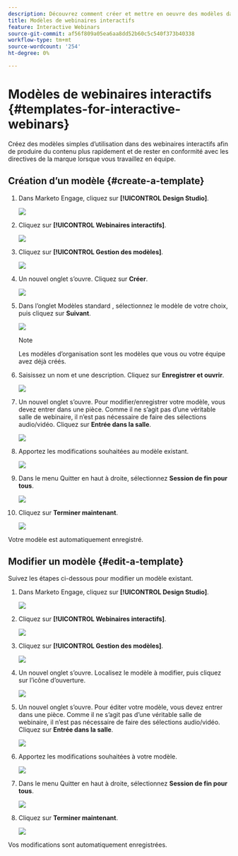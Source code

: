 ```yaml
---
description: Découvrez comment créer et mettre en oeuvre des modèles dans des webinaires interactifs.
title: Modèles de webinaires interactifs
feature: Interactive Webinars
source-git-commit: af56f809a05ea6aa8dd52b60c5c540f373b40338
workflow-type: tm+mt
source-wordcount: '254'
ht-degree: 0%

---
```


# Modèles de webinaires interactifs {#templates-for-interactive-webinars}

Créez des modèles simples d’utilisation dans des webinaires interactifs afin de produire du contenu plus rapidement et de rester en conformité avec les directives de la marque lorsque vous travaillez en équipe.

## Création d’un modèle {#create-a-template}

1. Dans Marketo Engage, cliquez sur **[!UICONTROL Design Studio]**.

   ![](assets/templates-for-interactive-webinars-1.png)

1. Cliquez sur **[!UICONTROL Webinaires interactifs]**.

   ![](assets/templates-for-interactive-webinars-2.png)

1. Cliquez sur **[!UICONTROL Gestion des modèles]**.

   ![](assets/templates-for-interactive-webinars-3.png)

1. Un nouvel onglet s’ouvre. Cliquez sur **Créer**.

   ![](assets/templates-for-interactive-webinars-4.png)

1. Dans l’onglet Modèles standard , sélectionnez le modèle de votre choix, puis cliquez sur **Suivant**.

   ![](assets/templates-for-interactive-webinars-5.png)

   >[!NOTE]
   >
   >Les modèles d’organisation sont les modèles que vous ou votre équipe avez déjà créés.

1. Saisissez un nom et une description. Cliquez sur **Enregistrer et ouvrir**.

   ![](assets/templates-for-interactive-webinars-6.png)

1. Un nouvel onglet s’ouvre. Pour modifier/enregistrer votre modèle, vous devez entrer dans une pièce. Comme il ne s’agit pas d’une véritable salle de webinaire, il n’est pas nécessaire de faire des sélections audio/vidéo. Cliquez sur **Entrée dans la salle**.

   ![](assets/templates-for-interactive-webinars-7.png)

1. Apportez les modifications souhaitées au modèle existant.

   ![](assets/templates-for-interactive-webinars-8.png)

1. Dans le menu Quitter en haut à droite, sélectionnez **Session de fin pour tous**.

   ![](assets/templates-for-interactive-webinars-9.png)

1. Cliquez sur **Terminer maintenant**.

   ![](assets/templates-for-interactive-webinars-10.png)

Votre modèle est automatiquement enregistré.

## Modifier un modèle {#edit-a-template}

Suivez les étapes ci-dessous pour modifier un modèle existant.

1. Dans Marketo Engage, cliquez sur **[!UICONTROL Design Studio]**.

   ![](assets/templates-for-interactive-webinars-11.png)

1. Cliquez sur **[!UICONTROL Webinaires interactifs]**.

   ![](assets/templates-for-interactive-webinars-12.png)

1. Cliquez sur **[!UICONTROL Gestion des modèles]**.

   ![](assets/templates-for-interactive-webinars-13.png)

1. Un nouvel onglet s’ouvre. Localisez le modèle à modifier, puis cliquez sur l’icône d’ouverture.

   ![](assets/templates-for-interactive-webinars-14.png)

1. Un nouvel onglet s’ouvre. Pour éditer votre modèle, vous devez entrer dans une pièce. Comme il ne s’agit pas d’une véritable salle de webinaire, il n’est pas nécessaire de faire des sélections audio/vidéo. Cliquez sur **Entrée dans la salle**.

   ![](assets/templates-for-interactive-webinars-15.png)

1. Apportez les modifications souhaitées à votre modèle.

   ![](assets/templates-for-interactive-webinars-16.png)

1. Dans le menu Quitter en haut à droite, sélectionnez **Session de fin pour tous**.

   ![](assets/templates-for-interactive-webinars-17.png)

1. Cliquez sur **Terminer maintenant**.

   ![](assets/templates-for-interactive-webinars-18.png)

Vos modifications sont automatiquement enregistrées.
